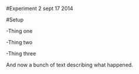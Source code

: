 \#Experiment 2 sept 17 2014

  

\#Setup

  

-Thing one

  

-Thing two

  

-Thing three

  

And now a bunch of text describing what happened.

